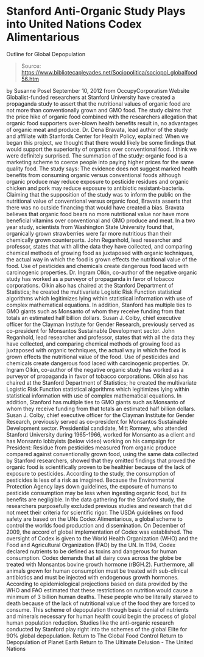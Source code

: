 # Stanford Anti-Organic Study Plays into United Nations Codex Alimentarious 
Outline for Global Depopulation

> Source: https://www.bibliotecapleyades.net/Sociopolitica/sociopol_globalfood56.htm

by Susanne Posel September 10, 2012
from OccupyCorporatism Website
Globalist-funded researchers at Stanford University have created a propaganda study to assert that the nutritional values of organic food are not more than conventionally grown and GMO food.
The study claims that the price hike of organic food combined with the researchers allegation that organic food supporters over-blown health benefits result in,
no advantages of organic meat and produce.
Dr. Dena Bravata, lead author of the study and affiliate with Stanfords Center for Health Policy, explained:
When we began this project, we thought that there would likely be some findings that would support the superiority of organics over conventional food. I think we were definitely surprised.
The summation of the study:
organic food is a marketing scheme to coerce people into paying higher prices for the same quality food.
The study says:
The evidence does not suggest marked health benefits from consuming organic versus conventional foods although organic produce may reduce exposure to pesticide residues and organic chicken and pork may reduce exposure to antibiotic resistant-bacteria.
Claiming that the supposition of the study was to inform the public on the nutritional value of conventional versus organic food, Bravata asserts that there was no outside financing that would have created a bias.
Bravata believes that organic food bears no more nutritional value nor have more beneficial vitamins over conventional and GMO produce and meat.
In a two year study, scientists from Washington State University found that,
organically grown strawberries were far more nutritious than their chemically grown counterparts.
John Reganhold, lead researcher and professor, states that with all the data they have collected, and comparing chemical methods of growing food as juxtaposed with organic techniques, the actual way in which the food is grown effects the nutritional value of the food. Use of pesticides and chemicals create dangerous food laced with carcinogenic properties. Dr. Ingram Olkin, co-author of the negative organic study has worked as a purveyor of propaganda in favor of tobacco corporations. Olkin also has chaired at the Stanford Department of Statistics; he created the multivariate Logistic Risk Function statistical algorithms which legitimizes lying within statistical information with use of complex mathematical equations. In addition, Stanford has multiple ties to GMO giants such as Monsanto of whom they receive funding from that totals an estimated half billion dollars. Susan J. Colby, chief executive officer for the Clayman Institute for Gender Research, previously served as co-president for Monsantos Sustainable Development sector.
John Reganhold, lead researcher and professor, states that with all the data they have collected, and comparing chemical methods of growing food as juxtaposed with organic techniques, the actual way in which the food is grown effects the nutritional value of the food.
Use of pesticides and chemicals create dangerous food laced with carcinogenic properties.
Dr. Ingram Olkin, co-author of the negative organic study has worked as a purveyor of propaganda in favor of tobacco corporations. Olkin also has chaired at the Stanford Department of Statistics; he created the multivariate Logistic Risk Function statistical algorithms which legitimizes lying within statistical information with use of complex mathematical equations.
In addition, Stanford has multiple ties to GMO giants such as Monsanto of whom they receive funding from that totals an estimated half billion dollars.
Susan J. Colby, chief executive officer for the Clayman Institute for Gender Research, previously served as co-president for Monsantos Sustainable Development sector.
Presidential candidate, Mitt Romney, who attended Stanford University during 1965-1966, worked for Monsanto as a client and has Monsanto lobbyists (below video) working on his campaign for President:
Residue from pesticides measured from organic produce compared against conventionally grown food, using the same data collected by Stanford researchers, showed that they omitted findings that proved the organic food is scientifically proven to be healthier because of the lack of exposure to pesticides.
According to the study, the consumption of pesticides is less of a risk as imagined.
Because the Environmental Protection Agency lays down guidelines, the exposure of humans to pesticide consumption may be less when ingesting organic food, but its benefits are negligible.
In the data gathering for the Stanford study, the researchers purposefully excluded previous studies and research that did not meet their criteria for scientific rigor.
The USDA guidelines on food safety are based on the UNs Codex Alimentarious, a global scheme to control the worlds food production and dissemination. On December of 2009, the accord of global implementation of Codex was established.
The oversight of Codex is given to the World Health Organization (WHO) and the Food and Agricultural Organization (FAO) by the UN.
In 1194, Codex declared nutrients to be defined as toxins and dangerous for human consumption.
Codex demands that all dairy cows across the globe be treated with Monsantos bovine growth hormone (rBGH.2). Furthermore, all animals grown for human consumption must be treated with sub-clinical antibiotics and must be injected with endogenous growth hormones.
According to epidemiological projections based on data provided by the WHO and FAO estimated that these restrictions on nutrition would cause a minimum of 3 billion human deaths. These people who be literally starved to death because of the lack of nutritional value of the food they are forced to consume.
This scheme of depopulation through basic denial of nutrients and minerals necessary for human health could begin the process of global human population reduction.
Studies like the anti-organic research conducted by Stanford play right into the schemes of the global Elite for 90% global depopulation.
Return to The Global Food Control
Return to Depopulation of Planet Earth
Return to The Ultimate Delusion - The United Nations
